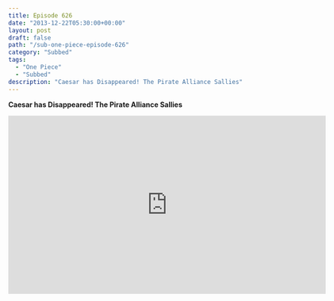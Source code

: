 ```yaml
---
title: Episode 626
date: "2013-12-22T05:30:00+00:00"
layout: post
draft: false
path: "/sub-one-piece-episode-626"
category: "Subbed"
tags:
  - "One Piece"
  - "Subbed"
description: "Caesar has Disappeared! The Pirate Alliance Sallies"
---
```


**Caesar has Disappeared! The Pirate Alliance Sallies**

<iframe width="640" height="360" src="https://www.rapidvideo.com/e/G6FRPFXU5A" frameborder="0" marginwidth=0 marginheight=0 scrolling=no allowfullscreen></iframe>

